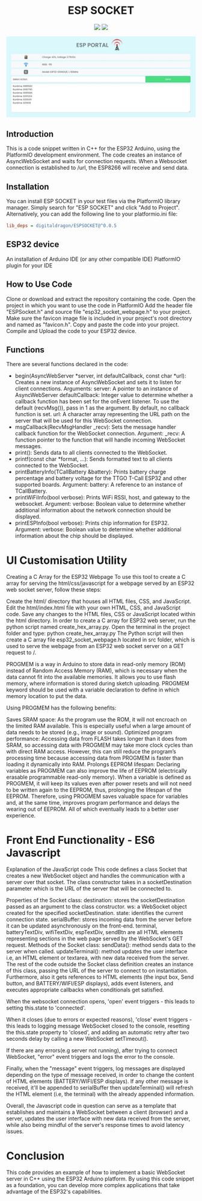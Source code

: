 <h1 align="center">ESP SOCKET</h1>

<p align="center">

<img src="https://img.shields.io/badge/made%20by-RobertByrnes-blue.svg" >

<!-- <img src="https://img.shields.io/npm/v/vue2-baremetrics-calendar">

<img src="https://img.shields.io/badge/vue-2.6.10-green.svg"> -->

<!-- <img src="https://badges.frapsoft.com/os/v1/open-source.svg?v=103" >

<img src="https://img.shields.io/github/stars/silent-lad/Vue2BaremetricsCalendar.svg?style=flat">

<img src="https://img.shields.io/github/languages/top/silent-lad/Vue2BaremetricsCalendar.svg">

<img src="https://img.shields.io/github/issues/silent-lad/Vue2BaremetricsCalendar.svg"> -->

<img src="https://img.shields.io/badge/PRs-welcome-brightgreen.svg?style=flat">

</p>

![esp socket ui](esp_socket.jpg?raw=true)

## Introduction
This is a code snippet written in C++ for the ESP32 Arduino, using the PlatformIO development environment. The code creates an instance of AsyncWebSocket and waits for connection requests. When a Websocket connection is established to /url, the ESP8266 will receive and send data.

## Installation
You can install ESP SOCKET in your test files via the PlatformIO library manager. Simply search for "ESP SOCKET" and click "Add to Project". Alternatively, you can add the following line to your platformio.ini file:

```ini
lib_deps = digitaldragon/ESPSOCKET@^0.0.5
```
## ESP32 device
An installation of Arduino IDE (or any other compatible IDE)
PlatformIO plugin for your IDE
## How to Use Code
Clone or download and extract the repository containing the code.
Open the project in which you want to use the code in PlatformIO
Add the header file "ESPSocket.h" and source file "esp32_socket_webpage.h" to your project.
Make sure the favicon image file is included in your project's root directory and named as "favicon.h".
Copy and paste the code into your project.
Compile and Upload the code to your ESP32 device.
## Functions
There are several functions declared in the code:

- begin(AsyncWebServer *server, int defaultCallback, const char *url): Creates a new instance of AsyncWebSocket and sets it to listen for client connections.
Arguments:
server: A pointer to an instance of AsyncWebServer
defaultCallback: Integer value to determine whether a callback function has been set for the onEvent listener. To use the default (recvMsg()), pass in 1 as the argument. By default, no callback function is set.
url: A character array representing the URL path on the server that will be used for this WebSocket connection.
- msgCallback(RecvMsgHandler _recv): Sets the message handler callback function for the WebSocket connection.
Argument:
_recv: A function pointer to the function that will handle incoming WebSocket messages.
- print(): Sends data to all clients connected to the WebSocket.
- printf(const char *format, ...): Sends formatted text to all clients connected to the WebSocket.
- printBatteryInfo(TCallBattery &battery): Prints battery charge percentage and battery voltage for the TTGO T-Call ESP32 and other supported boards.
Argument:
battery: A reference to an instance of TCallBattery.
- printWiFiInfo(bool verbose): Prints WiFi RSSI, host, and gateway to the websocket.
Argument:
verbose: Boolean value to determine whether additional information about the network connection should be displayed.
- printESPInfo(bool verbose): Prints chip information for ESP32.
Argument:
verbose: Boolean value to determine whether additional information about the chip should be displayed.

# UI Customisation Utility
Creating a C Array for the ESP32 Webpage
To use this tool to create a C array for serving the html/css/javascript for a webpage served by an ESP32 web socket server, follow these steps:

Create the html/ directory that houses all HTML files, CSS, and JavaScript.
Edit the html/index.html file with your own HTML, CSS, and JavaScript code.
Save any changes to the HTML files, CSS or JavaScript located within the html directory.
In order to create a C array for ESP32 web server, run the python script named create_hex_array.py.
Open the terminal in the project folder and type: python create_hex_array.py
The Python script will then create a C array file esp32_socket_webpage.h located in src folder, which is used to serve the webpage from an ESP32 web socket server on a GET request to /.

PROGMEM is a way in Arduino to store data in read-only memory (ROM) instead of Random Access Memory (RAM), which is necessary when the data cannot fit into the available memories. It allows you to use flash memory, where information is stored during sketch uploading. PROGMEM keyword should be used with a variable declaration to define in which memory location to put the data.

Using PROGMEM has the following benefits:

Saves SRAM space: As the program use the ROM, it will not encroach on the limited RAM available. This is especially useful when a large amount of data needs to be stored (e.g., image or sound).
Optimized program performance: Accessing data from FLASH takes longer than it does from SRAM, so accessing data with PROGMEM may take more clock cycles than with direct RAM access. However, this can still reduce the program’s processing time because accessing data from PROGMEM is faster than loading it dynamically into RAM.
Prolongs EEPROM lifespan: Declaring variables as PROGMEM can also improve the life of EEPROM (electrically erasable programmable read-only memory). When a variable is defined as PROGMEM, it will keep its values even after power resets and will not need to be written again to the EEPROM, thus, prolonging the lifespan of the EEPROM.
Therefore, using PROGMEM saves valuable space for variables and, at the same time, improves program performance and delays the wearing out of EEPROM. All of which eventually leads to a better user experience.

# Front End Functionality - ES6 Javascript
Explanation of the JavaScript code
This code defines a class Socket that creates a new WebSocket object and handles the communication with a server over that socket. The class constructor takes in a socketDestination parameter which is the URL of the server that will be connected to.

Properties of the Socket class:
destination: stores the socketDestination passed as an argument to the class constructor.
ws: a WebSocket object created for the specified socketDestination.
state: identifies the current connection state.
serialBuffer: stores incoming data from the server before it can be updated asynchronously on the front-end.
terminal, batteryTextDiv, wifiTextDiv, espTextDiv, sendBtn are all HTML elements representing sections in the web page served by the WebSocket's GET request.
Methods of the Socket class:
sendData(): method sends data to the server when called.
updateTerminal(): method updates the user interface i.e, an HTML element or textarea, with new data received from the server.
The rest of the code outside the Socket class definition creates an instance of this class, passing the URL of the server to connect to on instantiation.
Furthermore, also it gets references to HTML elements (the input box, Send button, and BATTERY/WIFI/ESP displays), adds event listeners, and executes appropriate callbacks when conditionals get satisfied.

When the websocket connection opens, 'open' event triggers - this leads to setting this.state to 'connected'.

When it closes (due to errors or expected reasons), 'close' event triggers - this leads to logging message WebSocket closed to the console, resetting the this.state property to 'closed', and adding an automatic retry after two seconds delay by calling a new WebSocket setTimeout().

If there are any errors(e.g server not running), after trying to connect WebSocket, "error" event triggers and logs the error to the console.

Finally, when the "message" event triggers, log messages are displayed depending on the type of message received, in order to change the content of HTML elements (BATTERY/WIFI/ESP displays). If any other message is received, it'll be appended to serialBuffer then updateTerminal() will refresh the HTML element (i.e, the terminal) with the already appended information.

Overall, the Javascript code in question can serve as a template that establishes and maintains a WebSocket between a client (browser) and a server, updates the user interface with new data received from the server, while also being mindful of the server's response times to avoid latency issues.

# Conclusion
This code provides an example of how to implement a basic WebSocket server in C++ using the ESP32 Arduino platform. By using this code snippet as a foundation, you can develop more complex applications that take advantage of the ESP32's capabilities.